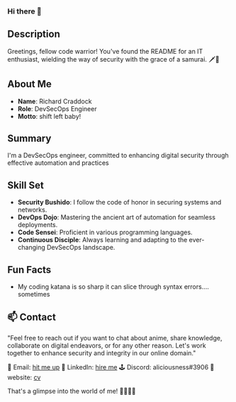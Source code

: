### Hi there 👋

## Description

Greetings, fellow code warrior! You've found the README for an IT enthusiast, wielding the way of security with the grace of a samurai. 🗡️🏯

## About Me

- **Name**: Richard Craddock
- **Role**: DevSecOps Engineer
- **Motto**: shift left baby!

## Summary

I'm a DevSecOps engineer, committed to enhancing digital security through effective automation and practices

## Skill Set

- **Security Bushido**: I follow the code of honor in securing systems and networks.
- **DevOps Dojo**: Mastering the ancient art of automation for seamless deployments.
- **Code Sensei**: Proficient in various programming languages.
- **Continuous Disciple**: Always learning and adapting to the ever-changing DevSecOps landscape.
<!--
## Projects

- **Project 1: Fortifying the Citadel**
  - Description: Strengthening the digital fortress to withstand any cyber onslaught.
  - Tools Used: AWS, Docker, Terraform

- **Project 2: The Deployment Ronin**
  - Description: Wandering the path of automation to achieve harmonious deployments.
  - Tools Used: Jenkins, Kubernetes
-->
## Fun Facts

- My coding katana is so sharp it can slice through syntax errors.... sometimes

## 📫 Contact

"Feel free to reach out if you want to chat about anime, share knowledge, collaborate on digital endeavors, or for any other reason. Let's work together to enhance security and integrity in our online domain."

📧 Email: [hit me up](craddock9richard@gmail.com)
🌸 LinkedIn: [hire me](https://www.linkedin.com/in/richard-craddock-/)
🕹️ Discord: aliciousness#3906
🔗 website: [cv](richardcraddock.me)

That's a glimpse into the world of me! 🌟👨‍💻🌊


<!--
**aliciousness/aliciousness** is a ✨ _special_ ✨ repository because its `README.md` (this file) appears on your GitHub profile.

Here are some ideas to get you started:

- 🔭 I’m currently working on ...
- 🌱 I’m currently learning ...
- 👯 I’m looking to collaborate on ...
- 🤔 I’m looking for help with ...
- 💬 Ask me about ...
- 📫 How to reach me: ...
- 😄 Pronouns: ...
- ⚡ Fun fact: ...
-->
